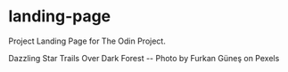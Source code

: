 # landing-page

Project Landing Page for The Odin Project.


Dazzling Star Trails Over Dark Forest -- Photo by Furkan Güneş on Pexels